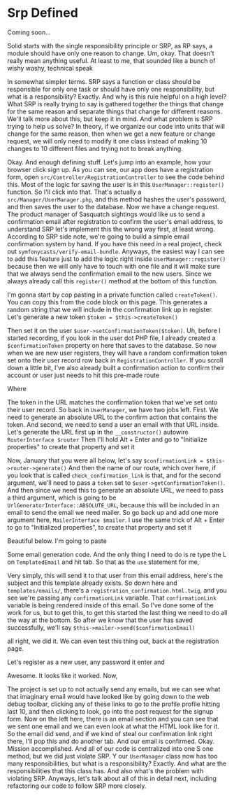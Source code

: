 # Srp Defined

Coming soon...

Solid starts with the single responsibility principle or SRP, as RP says, a module
should have only one reason to change. Um, okay. That doesn't really mean anything
useful. At least to me, that sounded like a bunch of wishy washy, technical speak

In somewhat simpler terms. SRP says a function or class should be responsible for
only one task or should have only one responsibility, but what is a responsibility?
Exactly. And why is this rule helpful on a high level? What SRP is really trying to
say is gathered together the things that change for the same reason and separate
things that change for different reasons. We'll talk more about this, but keep it in
mind. And what problem is SRP trying to help us solve? In theory, if we organize our
code into units that will change for the same reason, then when we get a new feature
or change request, we will only need to modify it one class instead of making 10
changes to 10 different files and trying not to break anything.

Okay. And enough defining stuff. Let's jump into an example, how your browser click
sign up. As you can see, our app does have a registration form, open 
`src/Controller/RegistrationController` to see the code behind this. Most of the logic
for saving the user is in this `UserManager::register()` function. So I'll click into
that. That's actually a `src/Manager/UserManager.php`, and this method
hashes the user's password, and then saves the user to the database. Now we have a
change request. The product manager of Sasquatch sightings would like us to send a
confirmation email after registration to confirm the user's email address, to
understand SRP let's implement this the wrong way first, at least wrong. According to
SRP side note, we're going to build a simple email confirmation system by hand. If
you have this need in a real project, check out `symfonycasts/verify-email-bundle`.
Anyways, the easiest way I can see to add this feature just to add the logic right
inside `UserManager::register()` because then we will only have to touch with one file
and it will make sure that we always send the confirmation email to the new users.
Since we always already call this `register()` method at the bottom of this function.

I'm gonna start by cop pasting in a private function called `createToken()`. You can
copy this from the code block on this page. This generates a random string that we
will include in the confirmation link up in register. Let's generate a new token
`$token = $this->createToken()`

Then set it on the user `$user->setConfirmationToken($token)`. Uh, before I started
recording, if you look in the user dot PHP file, I already created a `$confirmationToken`
property on here that saves to the database. So now when we are new user
registers, they will have a random confirmation token set onto their user record row
back in `RegistrationController`. If you scroll down a little bit, I've also already
built a confirmation action to confirm their account or user just needs to hit this
pre-made route

Where

The token in the URL matches the confirmation token that we've set onto their user
record. So back in `UserManager`, we have two jobs left. First. We need to generate an
absolute URL to the confirm action that contains the token. And second, we need to
send a user an email with that URL inside. Let's generate the URL first up in the
`__constructor()` autowire `RouterInterface $router` Then I'll hold
Alt + Enter and go to "Initialize properties" to create that property and set it

Now, January that you were all below, let's say `$confirmationLink = $this->router->generate()`
And then the name of our route, which over here, if you look that is
called `check_confirmation_link` is that, and for the second argument, we'll need to
pass a `token` set to `$user->getConfirmationToken()`. And then since we need this
to generate an absolute URL, we need to pass a third argument, which is going to be
`UrlGeneratorInterface::ABSOLUTE_URL`, because this will be included in an email to
send the email we need mailer. So go back up and add one more argument here, 
`MailerInterface $mailer`. I use the same trick of Alt + Enter to go to "Initialized properties",
to create that property and set it

Beautiful below. I'm going to paste

Some email generation code. And the only thing I need to do is re type the L on
`TemplatedEmail` and hit tab. So that as the `use` statement for me,

Very simply, this will send it to that user from this email address, here's the
subject and this template already exists. So down here and `templates/emails/`, there's
a `registration_confirmation.html.twig`, and you see we're passing any `confirmationLink`
variable. That `confirmationLink` variable is being rendered inside of this
email. So I've done some of the work for us, but to get this, to get this started the
last thing we need to do all the way at the bottom. So after we know that the user
has saved successfully, we'll say `$this->mailer->send($confirmationEmail)`

all right, we did it. We can even test this thing out, back at the registration page.

Let's register as a new user, any password it enter and

Awesome. It looks like it worked. Now,

The project is set up to not actually send any emails, but we can see what that
imaginary email would have looked like by going down to the web debug toolbar,
clicking any of these links to go to the profile profile hitting last 10, and then
clicking to look, go into the post request for the signup form. Now on the left here,
there is an email section and you can see that we sent one email and we can even look
at what the HTML look like for it. So the email did send, and if we kind of steal our
confirmation link right there, I'll pop this and do another tab. And our email is
confirmed. Okay. Mission accomplished. And all of our code is centralized into one S
one method, but we did just violate SRP. Y our `UserManager` class now has too many
responsibilities, but what is a responsibility? Exactly. And what are the
responsibilities that this class has. And also what's the problem with violating SRP.
Anyways, let's talk about all of this in detail next, including refactoring our code
to follow SRP more closely.

